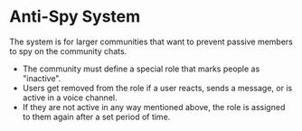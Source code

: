 # Anti-Spy System
The system is for larger communities that want to prevent passive members to spy on the community chats.

- The community must define a special role that marks people as "inactive".
- Users get removed from the role if a user reacts, sends a message, or is active in a voice channel.
- If they are not active in any way mentioned above, the role is assigned to them again after a set period of time.